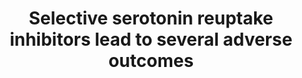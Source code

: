 ---
annotations:
- type: Pathway Ontology
  value: disease pathway
authors:
- Marvin M2
- Egonw
description: Adverse Outcome Pathway (AOP) for Selective serotonin reuptake inhibitors
  (SSRIs), originating from the AOPXplorer app for Cytoscape.
last-edited: 2018-04-02
organisms:
- Homo sapiens
redirect_from:
- /index.php/Pathway:WP4017
- /instance/WP4017
schema-jsonld:
- '@context': https://schema.org/
  '@id': https://wikipathways.github.io/pathways/WP4017.html
  '@type': Dataset
  creator:
    '@type': Organization
    name: WikiPathways
  description: Adverse Outcome Pathway (AOP) for Selective serotonin reuptake inhibitors
    (SSRIs), originating from the AOPXplorer app for Cytoscape.
  keywords:
  - Depression
  - Extracellular norepinephrine
  - BDNF
  - Stress
  - HTR3A
  - Hypertension
  - Extracellular Cl-
  - Seizure
  - SLC6A4
  - SSRI
  - Vascular smooth muscle contraction
  - Packaged serotonin
  - Intracellular Na+
  - HTR2A
  - Neuroplasticity
  - Extracellular serotonin
  - Exracellular Na+
  - Intracellular Ca2+
  - Inositol trisphosphate
  - Synaptic release
  - Cortisone
  - Intracellular Cl-
  - 5-HTR
  - Glucocorticoid receptor
  - Phospholipase C
  - Myosin light chain phosphorilation
  - Calmodulin
  - Intracellular serotonin
  - Agitation
  license: CC0
  name: Selective serotonin reuptake inhibitors lead to several adverse outcomes
seo: CreativeWork
title: Selective serotonin reuptake inhibitors lead to several adverse outcomes
wpid: WP4017
---